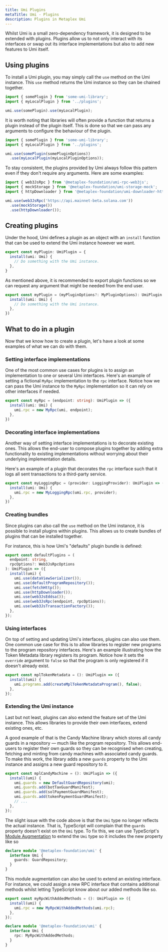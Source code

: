 ```yaml
---
title: Umi Plugins
metaTitle: Umi - Plugins
description: Plugins in Metaplex Umi
---
```

Whilst Umi is a small zero-dependency framework, it is designed to be extended with plugins. Plugins allow us to not only interact with its interfaces or swap out its interface implementations but also to add new features to Umi itself.

## Using plugins

To install a Umi plugin, you may simply call the `use` method on the Umi instance. This `use` method returns the Umi instance so they can be chained together.

```ts
import { somePlugin } from 'some-umi-library';
import { myLocalPlugin } from '../plugins';

umi.use(somePlugin).use(myLocalPlugin);
```

It is worth noting that libraries will often provide a function that returns a plugin instead of the plugin itself. This is done so that we can pass any arguments to configure the behaviour of the plugin.

```ts
import { somePlugin } from 'some-umi-library';
import { myLocalPlugin } from '../plugins';

umi.use(somePlugin(somePluginOptions))
  .use(myLocalPlugin(myLocalPluginOptions));
```

To stay consistent, the plugins provided by Umi always follow this pattern even if they don't require any arguments. Here are some examples:

```ts
import { web3JsRpc } from '@metaplex-foundation/umi-rpc-web3js';
import { mockStorage } from '@metaplex-foundation/umi-storage-mock';
import { httpDownloader } from '@metaplex-foundation/umi-downloader-http';

umi.use(web3JsRpc('https://api.mainnet-beta.solana.com'))
  .use(mockStorage())
  .use(httpDownloader());
```

## Creating plugins

Under the hood, Umi defines a plugin as an object with an `install` function that can be used to extend the Umi instance however we want.

```ts
export const myPlugin: UmiPlugin = {
  install(umi: Umi) {
    // Do something with the Umi instance.
  },
}
```

As mentioned above, it is recommended to export plugin functions so we can request any argument that might be needed from the end user.

```ts
export const myPlugin = (myPluginOptions?: MyPluginOptions): UmiPlugin => ({
  install(umi: Umi) {
    // Do something with the Umi instance.
  },
})
```

## What to do in a plugin

Now that we know how to create a plugin, let's have a look at some examples of what we can do with them.

### Setting interface implementations

One of the most common use cases for plugins is to assign an implementation to one or several Umi interfaces. Here's an example of setting a fictional `MyRpc` implementation to the `rpc` interface. Notice how we can pass the Umi instance to the `MyRpc` implementation so it can rely on other interfaces if needed.

```ts
export const myRpc = (endpoint: string): UmiPlugin => ({
  install(umi: Umi) {
    umi.rpc = new MyRpc(umi, endpoint);
  },
})
```

### Decorating interface implementations

Another way of setting interface implementations is to decorate existing ones. This allows the end-user to compose plugins together by adding extra functionality to existing implementations without worrying about their underlying implementation details.

Here's an example of a plugin that decorates the `rpc` interface such that it logs all sent transactions to a third-party service.

```ts
export const myLoggingRpc = (provider: LoggingProvider): UmiPlugin => ({
  install(umi: Umi) {
    umi.rpc = new MyLoggingRpc(umi.rpc, provider);
  },
})
```

### Creating bundles

Since plugins can also call the `use` method on the Umi instance, it is possible to install plugins within plugins. This allows us to create bundles of plugins that can be installed together.

For instance, this is how Umi's "defaults" plugin bundle is defined:

```ts
export const defaultPlugins = (
  endpoint: string,
  rpcOptions?: Web3JsRpcOptions
): UmiPlugin => ({
  install(umi) {
    umi.use(dataViewSerializer());
    umi.use(defaultProgramRepository());
    umi.use(fetchHttp());
    umi.use(httpDownloader());
    umi.use(web3JsEddsa());
    umi.use(web3JsRpc(endpoint, rpcOptions));
    umi.use(web3JsTransactionFactory());
  },
});
```

### Using interfaces

On top of setting and updating Umi's interfaces, plugins can also use them. One common use case for this is to allow libraries to register new programs to the program repository interfaces. Here's an example illustrating how the Token Metadata library registers its program. Notice how it sets the `override` argument to `false` so that the program is only registered if it doesn't already exist.

```ts
export const mplTokenMetadata = (): UmiPlugin => ({
  install(umi) {
    umi.programs.add(createMplTokenMetadataProgram(), false);
  },
});
```

### Extending the Umi instance

Last but not least, plugins can also extend the feature set of the Umi instance. This allows libraries to provide their own interfaces, extend existing ones, etc.

A good example of that is the Candy Machine library which stores all candy guards in a repository — much like the program repository. This allows end-users to register their own guards so they can be recognised when creating, fetching and minting from candy machines with associated candy guards. To make this work, the library adds a new `guards` property to the Umi instance and assigns a new guard repository to it.

```ts
export const mplCandyMachine = (): UmiPlugin => ({
  install(umi) {
    umi.guards = new DefaultGuardRepository(umi);
    umi.guards.add(botTaxGuardManifest);
    umi.guards.add(solPaymentGuardManifest);
    umi.guards.add(tokenPaymentGuardManifest);
    // ...
  },
});
```

The slight issue with the code above is that the `Umi` type no longer reflects the actual instance. That is, TypeScript will complain that the `guards` property doesn't exist on the `Umi` type. To fix this, we can use TypeScript's [Module Augmentation](https://www.typescriptlang.org/docs/handbook/declaration-merging.html#module-augmentation) to extend the `Umi` type so it includes the new property like so

```ts
declare module '@metaplex-foundation/umi' {
  interface Umi {
    guards: GuardRepository;
  }
}
```

This module augmentation can also be used to extend an existing interface. For instance, we could assign a new RPC interface that contains additional methods whilst letting TypeScript know about our added methods like so.

```ts
export const myRpcWithAddedMethods = (): UmiPlugin => ({
  install(umi) {
    umi.rpc = new MyRpcWithAddedMethods(umi.rpc);
  },
});

declare module '@metaplex-foundation/umi' {
  interface Umi {
    rpc: MyRpcWithAddedMethods;
  }
}
```